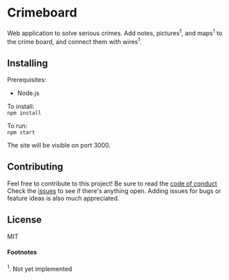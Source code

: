 # Crimeboard
Web application to solve serious crimes. Add notes, pictures<sup>1</sup>, and maps<sup>1</sup> to the crime board, and connect them with wires<sup>1</sup>.

## Installing
Prerequisites:  
- Node.js  

To install:  
```npm install```  

To run:  
```npm start```

The site will be visible on port 3000.

## Contributing
Feel free to contribute to this project! Be sure to read the [code of conduct](https://github.com/ricardovogel/crimeboard/blob/dev/CODE_OF_CONDUCT.md
) Check the [issues](https://github.com/ricardovogel/crimeboard/issues) to see if there's anything open. Adding issues for bugs or feature ideas is also much appreciated.


## License 
MIT  


#### Footnotes
<sup>1</sup>. Not yet implemented
